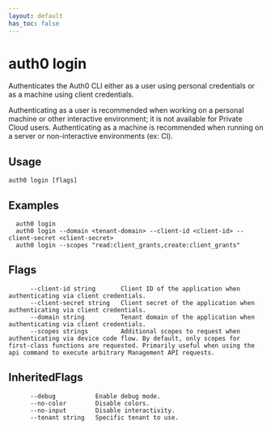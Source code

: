 ```yaml
---
layout: default
has_toc: false
---
```

# auth0 login

Authenticates the Auth0 CLI either as a user using personal credentials or as a machine using client credentials.

Authenticating as a user is recommended when working on a personal machine or other interactive environment; it is not available for Private Cloud users. Authenticating as a machine is recommended when running on a server or non-interactive environments (ex: CI).

## Usage
```
auth0 login [flags]
```

## Examples

```
  auth0 login
  auth0 login --domain <tenant-domain> --client-id <client-id> --client-secret <client-secret>
  auth0 login --scopes "read:client_grants,create:client_grants"
```


## Flags

```
      --client-id string       Client ID of the application when authenticating via client credentials.
      --client-secret string   Client secret of the application when authenticating via client credentials.
      --domain string          Tenant domain of the application when authenticating via client credentials.
      --scopes strings         Additional scopes to request when authenticating via device code flow. By default, only scopes for first-class functions are requested. Primarily useful when using the api command to execute arbitrary Management API requests.
```


## InheritedFlags

```
      --debug           Enable debug mode.
      --no-color        Disable colors.
      --no-input        Disable interactivity.
      --tenant string   Specific tenant to use.
```


